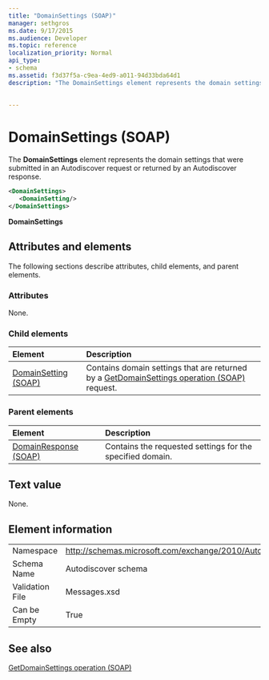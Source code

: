 ```yaml
---
title: "DomainSettings (SOAP)"
manager: sethgros
ms.date: 9/17/2015
ms.audience: Developer
ms.topic: reference
localization_priority: Normal
api_type:
- schema
ms.assetid: f3d37f5a-c9ea-4ed9-a011-94d33bda64d1
description: "The DomainSettings element represents the domain settings that were submitted in an Autodiscover request or returned by an Autodiscover response."
 
 
---
```


# DomainSettings (SOAP)

The **DomainSettings** element represents the domain settings that were submitted in an Autodiscover request or returned by an Autodiscover response. 
  
```XML
<DomainSettings>
   <DomainSetting/>
</DomainSettings>
```

 **DomainSettings**
## Attributes and elements

The following sections describe attributes, child elements, and parent elements.
  
### Attributes

None.
  
### Child elements

|**Element**|**Description**|
|:-----|:-----|
|[DomainSetting (SOAP)](domainsetting-soap.md) <br/> |Contains domain settings that are returned by a [GetDomainSettings operation (SOAP)](getdomainsettings-operation-soap.md) request.  <br/> |
   
### Parent elements

|**Element**|**Description**|
|:-----|:-----|
|[DomainResponse (SOAP)](domainresponse-soap.md) <br/> |Contains the requested settings for the specified domain.  <br/> |
   
## Text value

None.
  
## Element information

|||
|:-----|:-----|
|Namespace  <br/> |http://schemas.microsoft.com/exchange/2010/Autodiscover  <br/> |
|Schema Name  <br/> |Autodiscover schema  <br/> |
|Validation File  <br/> |Messages.xsd  <br/> |
|Can be Empty  <br/> |True  <br/> |
   
## See also



[GetDomainSettings operation (SOAP)](getdomainsettings-operation-soap.md)

